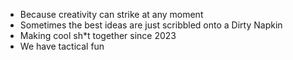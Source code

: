 - Because creativity can strike at any moment
- Sometimes the best ideas are just scribbled onto a Dirty Napkin
- Making cool sh*t together since 2023
- We have tactical fun